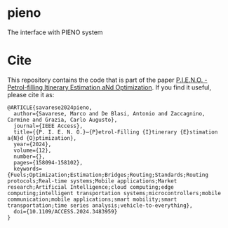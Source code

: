 # pieno

The interface with PIENO system

# Cite

This repository contains the code that is part of the paper [P.I.E.N.O. - Petrol-filling Itinerary Estimation aNd Optimization](https://ieeexplore.ieee.org/document/10723269). If you find it useful, please cite it as:

~~~
@ARTICLE{savarese2024pieno,
  author={Savarese, Marco and De Blasi, Antonio and Zaccagnino, Carmine and Grazia, Carlo Augusto},
  journal={IEEE Access}, 
  title={{P. I. E. N. O.}–{P}etrol-Filling {I}tinerary {E}stimation a{N}d {O}ptimization}, 
  year={2024},
  volume={12},
  number={},
  pages={158094-158102},
  keywords={Fuels;Optimization;Estimation;Bridges;Routing;Standards;Routing protocols;Real-time systems;Mobile applications;Market research;Artificial Intelligence;cloud computing;edge computing;intelligent transportation systems;microcontrollers;mobile communication;mobile applications;smart mobility;smart transportation;time series analysis;vehicle-to-everything},
  doi={10.1109/ACCESS.2024.3483959}
}
~~~
